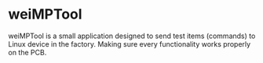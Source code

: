 # weiMPTool
weiMPTool is a small application designed to send test items (commands) to Linux device in the factory. Making sure every functionality works properly on the PCB. 
